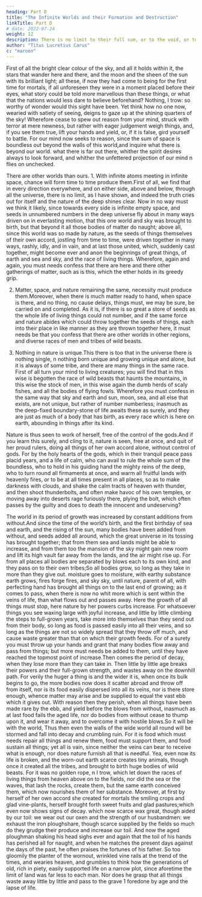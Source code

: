 ```yaml
---
heading: Part D
title: "The Infinite Worlds and their Formation and Destruction"
linkTitle: Part D
# date: 2022-07-24
weight: 12
description: There is no limit to their full sum, or to the void, or to the space in which all things are carried on
author: "Titus Lucretius Carus"
c: "maroon"
---
```




<!-- D. Other worlds in space. Introduction. Put aside the alarm of novelty,Now turn your mind, I pray, to a true reasoning. For a truth wondrously new is struggling to fall upon your ears, and a new face of things to reveal itself. Yet neither is anything so easy, but that at first it is more difficult to believe, and likewise nothing is so great or so marvellous but that little by little all decrease their wonder at it.  -->

First of all the bright clear colour of the sky, and all it holds within it, the stars that wander here and there, and the moon and the sheen of the sun with its brilliant light; all these, if now they had come to being for the first time for mortals, if all unforeseen they were in a moment placed before their eyes, what story could be told more marvellous than these things, or what that the nations would less dare to believe beforehand? Nothing, I trow: so worthy of wonder would this sight have been. Yet think how no one now, wearied with satiety of seeing, deigns to gaze up at the shining quarters of the sky! Wherefore cease to spew out reason from your mind, struck with terror at mere newness, but rather with eager judgement weigh things, and, if you see them true, lift your hands and yield, or, if it is false, gird yourself to battle. For our mind now seeks to reason, since the sum of space is boundless out beyond the walls of this world,and inquire what there is beyond our world. what there is far out there, whither the spirit desires always to look forward, and whither the unfettered projection of our mind
n
 flies on unchecked.

There are other worlds than ours. 1. With infinite atoms meeting in infinite space, chance will form time to time produce them.First of all, we find that in every direction everywhere, and on either side, above and below, through all the universe, there is no limit, as I have shown, and indeed the truth cries out for itself and the nature of the deep shines clear. Now in no way must we think it likely, since towards every side is infinite empty space, and seeds in unnumbered numbers in the deep universe fly about in many ways driven on in everlasting motion, that this one world and sky was brought to birth, but that beyond it all those bodies of matter do naught; above all, since this world was so made by nature, as the seeds of things themselves of their own accord, jostling from time to time, were driven together in many ways, rashly, idly, and in vain, and at last those united, which, suddenly cast together, might become ever and anon the beginnings of great things, of earth and sea and sky, and the race of living things. Wherefore, again and again, you must needs confess that there are here and there other gatherings of matter, such as is this, which the ether holds in its greedy grip.

2. Matter, space, and nature remaining the same, necessity must produce them.Moreover, when there is much matter ready to hand, when space is there, and no thing, no cause delays, things must, we may be sure, be carried on and completed. As it is, if there is so great a store of seeds as the whole life of living things could not number, and if the same force and nature abides which could throw together the seeds of things, each into their place in like manner as they are thrown together here, it must needs be that you confess that there are other worlds in other regions, and diverse races of men and tribes of wild beasts.

3. Nothing in nature is unique.This there is too that in the universe there is nothing single,
n
 nothing born unique and growing unique and alone, but it is always of some tribe, and there are many things in the same race. First of all turn your mind to living creatures; you will find that in this wise is begotten the race of wild beasts that haunts the mountains, in this wise the stock of men, in this wise again the dumb herds of scaly fishes, and all the bodies of flying fowls. Wherefore you must confess in the same way that sky and earth and sun, moon, sea, and all else that exists, are not unique, but rather of number numberless; inasmuch as the deep-fixed boundary-stone of life awaits these as surely, and they are just as much of a body that has birth, as every race which is here on earth, abounding in things after its kind.

Nature is thus seen to work of herself, free of the control of the gods.And if you learn this surely, and cling to it, nature is seen, free at once, and quit of her proud rulers, doing all things of her own accord alone, without control of gods. For by the holy hearts of the gods, which in their tranquil peace pass placid years, and a life of calm, who can avail to rule the whole sum of the boundless, who to hold in his guiding hand the mighty reins of the deep, who to turn round all firmaments at once, and warm all fruitful lands with heavenly fires, or to be at all times present in all places, so as to make darkness with clouds, and shake the calm tracts of heaven with thunder, and then shoot thunderbolts, and often make havoc of his own temples, or moving away into deserts rage furiously there, plying the bolt, which often passes by the guilty and does to death the innocent and undeserving?

The world in its period of growth was increased by constant additions from without.And since the time of the world’s birth, and the first birthday of sea and earth, and the rising of the sun, many bodies have been added from without, and seeds added all around, which the great universe in its tossing has brought together; that from them sea and lands might be able to increase, and from them too the mansion of the sky might gain new room and lift its high vault far away from the lands, and the air might rise up. For from all places all bodies are separated by blows each to its own kind, and they pass on to their own tribes;So all bodies grow, so long as they take in more than they give out. moisture goes to moisture, with earthy substance earth grows, fires forge fires, and sky sky, until nature, parent of all, with perfecting hand has brought all things on to the last end of growing; as it comes to pass, when there is now no whit more which is sent within the veins of life, than what flows out and passes away. Here the growth of all things must stop, here nature by her powers curbs increase. For whatsoever things you see waxing large with joyful increase, and little by little climbing the steps to full-grown years, take more into themselves than they send out from their body, so long as food is passed easily into all their veins, and so long as the things are not so widely spread that they throw off much, and cause waste greater than that on which their growth feeds. For of a surety you must throw up your hands and grant that many bodies flow away and pass from things; but more must needs be added to them, until they have reached the topmost point of increase.Then comes the period of decay, when they lose more than they can take in. Then little by little age breaks their powers and their full-grown strength, and wastes away on the downhill path. For verily the huger a thing is and the wider it is, when once its bulk begins to go, the more bodies now does it scatter abroad and throw off from itself, nor is its food easily dispersed into all its veins, nor is there store enough, whence matter may arise and be supplied to equal the vast ebb which it gives out. With reason then they perish, when all things have been made rare by the ebb, and yield before the blows from without, inasmuch as at last food fails the aged life, nor do bodies from without cease to thump upon it, and wear it away, and to overcome it with hostile blows.So it will be with the world, Thus then even the walls of the wide world all round will be stormed and fall into decay and crumbling ruin. For it is food which must needs repair all things and renew them, food must support them, and food sustain all things; yet all is vain, since neither the veins can bear to receive what is enough, nor does nature furnish all that is needful. Yea, even now its life is broken, and the worn-out earth scarce creates tiny animals, though once it created all the tribes, and brought to birth huge bodies of wild beasts. For it was no golden rope,
n
 I trow, which let down the races of living things from heaven above on to the fields, nor did the sea or the waves, that lash the rocks, create them, but the same earth conceived them, which now nourishes them of her substance. Moreover, at first by herself of her own accord she created for mortals the smiling crops and glad vine-plants, herself brought forth sweet fruits and glad pastures;which even now shows signs of decay. which now scarce wax great, though aided by our toil: we wear out our oxen and the strength of our husbandmen: we exhaust the iron ploughshare, though scarce supplied by the fields so much do they grudge their produce and increase our toil. And now the aged ploughman shaking his head sighs ever and again that the toil of his hands has perished all for naught, and when he matches the present days against the days of the past, he often praises the fortunes of his father. So too gloomily the planter of the wornout, wrinkled vine rails at the trend of the times, and wearies heaven, and grumbles to think how the generations of old, rich in piety, easily supported life on a narrow plot, since aforetime the limit of land was far less to each man. Nor does he grasp that all things waste away little by little and pass to the grave
1
 foredone by age and the lapse of life.
